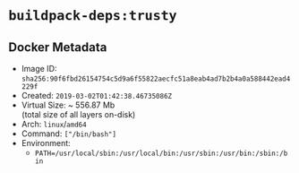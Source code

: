 # `buildpack-deps:trusty`

## Docker Metadata

- Image ID: `sha256:90f6fbd26154754c5d9a6f55822aecfc51a8eab4ad7b2b4a0a588442ead4229f`
- Created: `2019-03-02T01:42:38.46735086Z`
- Virtual Size: ~ 556.87 Mb  
  (total size of all layers on-disk)
- Arch: `linux`/`amd64`
- Command: `["/bin/bash"]`
- Environment:
  - `PATH=/usr/local/sbin:/usr/local/bin:/usr/sbin:/usr/bin:/sbin:/bin`
